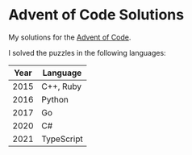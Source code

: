 # Advent of Code Solutions

My solutions for the [Advent of Code](http://adventofcode.com/).

I solved the puzzles in the following languages:

Year | Language
-----|---------
2015 | C++, Ruby
2016 | Python
2017 | Go
2020 | C#
2021 | TypeScript
